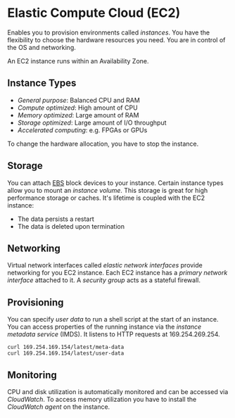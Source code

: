 # Elastic Compute Cloud (EC2)

Enables you to provision environments called _instances_. 
You have the flexibility to choose the hardware resources you need.
You are in control of the OS and networking.

An EC2 instance runs within an Availability Zone.

## Instance Types

- *General purpose*: Balanced CPU and RAM
- *Compute optimized*: High amount of CPU 
- *Memory optimized*: Large amount of RAM
- *Storage optimized*: Large amount of I/O throughput
- *Accelerated computing*: e.g. FPGAs or GPUs

To change the hardware allocation, you have to stop the instance.

## Storage

You can attach [EBS](ebs.md) block devices to your instance.
Certain instance types allow you to mount an _instance volume_.
This storage is great for high performance storage or caches.
It's lifetime is coupled with the EC2 instance:

- The data persists a restart
- The data is deleted upon termination

## Networking

Virtual network interfaces called _elastic network interfaces_ provide networking for you EC2 instance.
Each EC2 instance has a _primary network interface_ attached to it.
A _security group_ acts as a stateful firewall.

## Provisioning

You can specify _user data_ to run a shell script at the start of an instance.
You can access properties of the running instance via the _instance metadata service_ (IMDS).
It listens to HTTP requests at 169.254.269.254.

```
curl 169.254.169.154/latest/meta-data
curl 169.254.169.154/latest/user-data
```

## Monitoring

CPU and disk utilization is automatically monitored and can be accessed via _CloudWatch_.
To access memory utilization you have to install the _CloudWatch agent_ on the instance.

